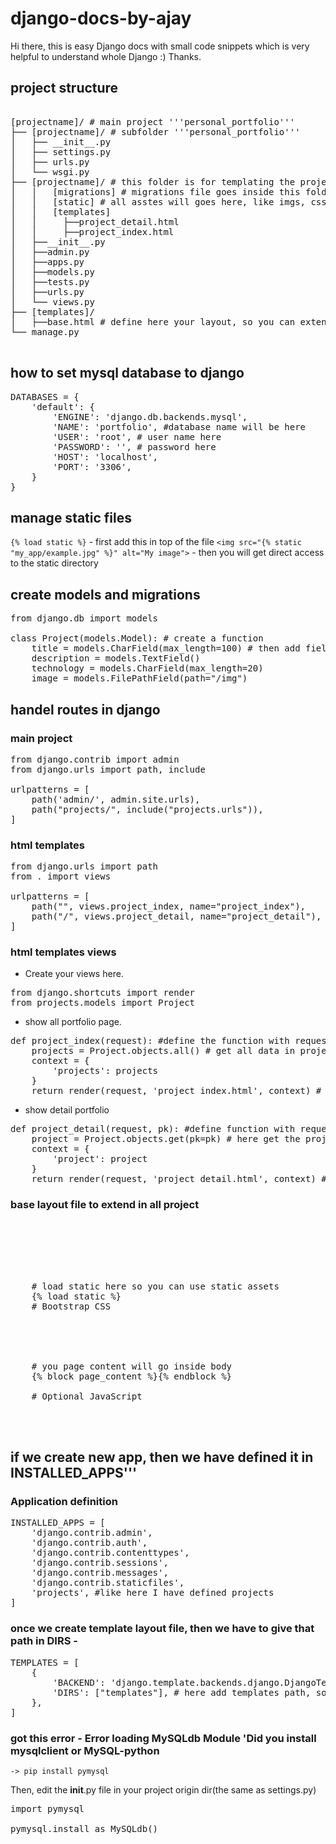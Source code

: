 # django-docs-by-ajay
Hi there, this is easy Django docs with small code snippets which is very helpful to understand whole Django :) Thanks.

## project structure

<pre>

[projectname]/ # main project '''personal_portfolio'''
├── [projectname]/ # subfolder '''personal_portfolio'''
│   ├── __init__.py
│   ├── settings.py
│   ├── urls.py
│   └── wsgi.py
├── [projectname]/ # this folder is for templating the project '''projects'''
│   │   [migrations] # migrations file goes inside this folder
│   │   [static] # all asstes will goes here, like imgs, css,js
│   │   [templates]
│   │     ├──project_detail.html
│   │     ├──project_index.html
│   ├──__init__.py
│   ├──admin.py
│   ├──apps.py
│   ├──models.py
│   ├──tests.py
│   ├──urls.py
│   └── views.py
├── [templates]/
│   ├──base.html # define here your layout, so you can extends it in every file.
└── manage.py

</pre>

## how to set mysql database to django
<pre>
DATABASES = {
    'default': {
        'ENGINE': 'django.db.backends.mysql',
        'NAME': 'portfolio', #database name will be here
        'USER': 'root', # user name here
        'PASSWORD': '', # password here
        'HOST': 'localhost',
        'PORT': '3306',
    }
}
</pre>
## manage static files

`{% load static %}` - first add this in top of the file
`<img src="{% static "my_app/example.jpg" %}" alt="My image">` - then you will get direct access to the static directory

## create models and migrations
<pre>
from django.db import models

class Project(models.Model): # create a function
    title = models.CharField(max_length=100) # then add fields
    description = models.TextField()
    technology = models.CharField(max_length=20)
    image = models.FilePathField(path="/img")
</pre>

## handel routes in django

### main project
<pre>
from django.contrib import admin
from django.urls import path, include

urlpatterns = [
    path('admin/', admin.site.urls),
    path("projects/", include("projects.urls")),
]
</pre>

### html templates
<pre>
from django.urls import path
from . import views

urlpatterns = [
    path("", views.project_index, name="project_index"),
    path("<int:pk>/", views.project_detail, name="project_detail"),
]
</pre>

### html templates views

- Create your views here.
<pre>
from django.shortcuts import render
from projects.models import Project
</pre>

- show all portfolio page.
<pre>
def project_index(request): #define the function with request
    projects = Project.objects.all() # get all data in projects
    context = {
        'projects': projects
    }
    return render(request, 'project_index.html', context) # return context as parameters to project_index.html view
</pre>

- show detail portfolio
<pre>
def project_detail(request, pk): #define function with request and primary key
    project = Project.objects.get(pk=pk) # here get the project data by primary key
    context = {
        'project': project
    }
    return render(request, 'project_detail.html', context) # return context as project data to the html
</pre>

### base layout file to extend in all project

<pre>
<!doctype html>
<html lang="en">
  <head>
    <!-- Required meta tags -->
    <meta charset="utf-8">
    <meta name="viewport" content="width=device-width, initial-scale=1, shrink-to-fit=no">
    # load static here so you can use static assets
    {% load static %} 
    # Bootstrap CSS
    <link rel="stylesheet" href="{% static "css/material.css" %}">

    <title>Hello, world!</title>
  </head>
  <body>
    # you page content will go inside body
    {% block page_content %}{% endblock %}

    # Optional JavaScript 
    <!-- jQuery first, then Popper.js, then Bootstrap JS -->
  </body>
</html>
</pre>

## if we create new app, then we have defined it in INSTALLED_APPS'''
### Application definition

<pre>
INSTALLED_APPS = [
    'django.contrib.admin',
    'django.contrib.auth',
    'django.contrib.contenttypes',
    'django.contrib.sessions',
    'django.contrib.messages',
    'django.contrib.staticfiles',
    'projects', #like here I have defined projects
]
</pre>

### once we create template layout file, then we have to give that path in DIRS -

<pre>
TEMPLATES = [
    {
        'BACKEND': 'django.template.backends.django.DjangoTemplates',
        'DIRS': ["templates"], # here add templates path, so you can extends layout file direct in any file
    },
]
</pre>

### got this error - Error loading MySQLdb Module &#39;Did you install mysqlclient or MySQL-python

`-> pip install pymysql`

Then, edit the __init__.py file in your project origin dir(the same as settings.py)

<pre>
import pymysql

pymysql.install_as_MySQLdb()
</pre>







